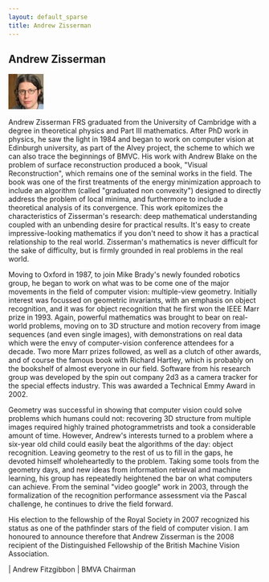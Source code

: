 ```yaml
---
layout: default_sparse
title: Andrew Zisserman
---
```


## Andrew Zisserman

![Andrew Zisserman](2008-zisserman.jpg "Andrew Zissermsn")

Andrew Zisserman FRS graduated from the University of Cambridge with a degree
in theoretical physics and Part III mathematics. After PhD work in physics, he
saw the light in 1984 and began to work on computer vision at Edinburgh
university, as part of the Alvey project, the scheme to which we can also
trace the beginnings of BMVC. His work with Andrew Blake on the problem of
surface reconstruction produced a book, "Visual Reconstruction", which remains
one of the seminal works in the field.  The book was one of the first
treatments of the energy minimization approach to include an algorithm (called
"graduated non convexity") designed to directly address the problem of local
minima, and furthermore to include a theoretical analysis of its
convergence. This work epitomizes the characteristics of Zisserman's research:
deep mathematical understanding coupled with an unbending desire for practical
results. It's easy to create impressive-looking mathematics if you don't need
to show it has a practical relationship to the real world. Zisserman's
mathematics is never difficult for the sake of difficulty, but is firmly
grounded in real problems in the real world.

Moving to Oxford in 1987, to join Mike Brady's newly founded robotics group,
he began to work on what was to be come one of the major movements in the
field of computer vision: multiple-view geometry.  Initially interest was
focussed on geometric invariants, with an emphasis on object recognition, and
it was for object recognition that he first won the IEEE Marr prize
in 1993. Again, powerful mathematics was brought to bear on real-world
problems, moving on to 3D structure and motion recovery from image sequences
(and even single images), with demonstrations on real data which were the envy
of computer-vision conference attendees for a decade. Two more Marr prizes
followed, as well as a clutch of other awards, and of course the famous book
with Richard Hartley, which is probably on the bookshelf of almost everyone in
our field. Software from his research group was developed by the spin out
company 2d3 as a camera tracker for the special effects industry.  This was
awarded a Technical Emmy Award in 2002.

Geometry was successful in showing that computer vision could solve problems
which humans could not: recovering 3D structure from multiple images required
highly trained photogrammetrists and took a considerable amount of
time. However, Andrew's interests turned to a problem where a six-year old
child could easily beat the algorithms of the day: object recognition. Leaving
geometry to the rest of us to fill in the gaps, he devoted himself
wholeheartedly to the problem. Taking some tools from the geometry days, and
new ideas from information retrieval and machine learning, his group has
repeatedly heightened the bar on what computers can achieve. From the seminal
"video google" work in 2003, through the formalization of the recognition
performance assessment via the Pascal challenge, he continues to drive the
field forward.

His election to the fellowship of the Royal Society in 2007 recognized his
status as one of the pathfinder stars of the field of computer vision. I am
honoured to announce therefore that Andrew Zisserman is the 2008 recipient of
the Distinguished Fellowship of the British Machine Vision Association.

| Andrew Fitzgibbon
| BMVA Chairman
